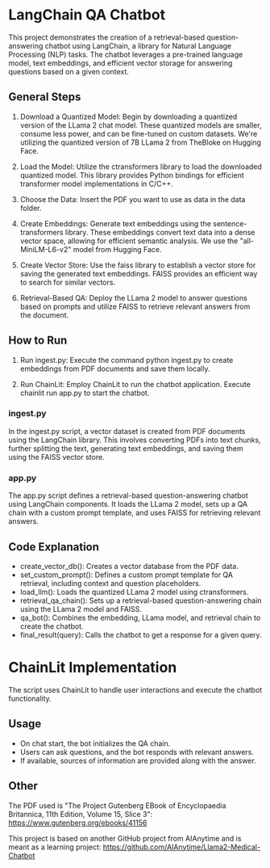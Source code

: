 # LangChain QA Chatbot
This project demonstrates the creation of a retrieval-based question-answering chatbot using LangChain, a library for Natural Language Processing (NLP) tasks. The chatbot leverages a pre-trained language model, text embeddings, and efficient vector storage for answering questions based on a given context.

## General Steps
1. Download a Quantized Model: Begin by downloading a quantized version of the LLama 2 chat model. These quantized models are smaller, consume less power, and can be fine-tuned on custom datasets. We're utilizing the quantized version of 7B LLama 2 from TheBloke on Hugging Face.

2. Load the Model: Utilize the ctransformers library to load the downloaded quantized model. This library provides Python bindings for efficient transformer model implementations in C/C++.

3. Choose the Data: Insert the PDF you want to use as data in the data folder.

4. Create Embeddings: Generate text embeddings using the sentence-transformers library. These embeddings convert text data into a dense vector space, allowing for efficient semantic analysis. We use the "all-MiniLM-L6-v2" model from Hugging Face.

5. Create Vector Store: Use the faiss library to establish a vector store for saving the generated text embeddings. FAISS provides an efficient way to search for similar vectors.

6. Retrieval-Based QA: Deploy the LLama 2 model to answer questions based on prompts and utilize FAISS to retrieve relevant answers from the document.

## How to Run
1. Run ingest.py: Execute the command python ingest.py to create embeddings from PDF documents and save them locally.

2. Run ChainLit: Employ ChainLit to run the chatbot application. Execute chainlit run app.py to start the chatbot.

### ingest.py
In the ingest.py script, a vector dataset is created from PDF documents using the LangChain library. This involves converting PDFs into text chunks, further splitting the text, generating text embeddings, and saving them using the FAISS vector store.

### app.py
The app.py script defines a retrieval-based question-answering chatbot using LangChain components. It loads the LLama 2 model, sets up a QA chain with a custom prompt template, and uses FAISS for retrieving relevant answers.

## Code Explanation
* create_vector_db(): Creates a vector database from the PDF data.
* set_custom_prompt(): Defines a custom prompt template for QA retrieval, including context and question placeholders.
* load_llm(): Loads the quantized LLama 2 model using ctransformers.
* retrieval_qa_chain(): Sets up a retrieval-based question-answering chain using the LLama 2 model and FAISS.
* qa_bot(): Combines the embedding, LLama model, and retrieval chain to create the chatbot.
* final_result(query): Calls the chatbot to get a response for a given query.
# ChainLit Implementation
The script uses ChainLit to handle user interactions and execute the chatbot functionality.

## Usage
* On chat start, the bot initializes the QA chain.
* Users can ask questions, and the bot responds with relevant answers.
* If available, sources of information are provided along with the answer.
## Other
The PDF used is "The Project Gutenberg EBook of Encyclopaedia Britannica, 11th Edition, Volume 15, Slice 3": https://www.gutenberg.org/ebooks/41156

This project is based on another GitHub project from AIAnytime and is meant as a learning project: https://github.com/AIAnytime/Llama2-Medical-Chatbot
